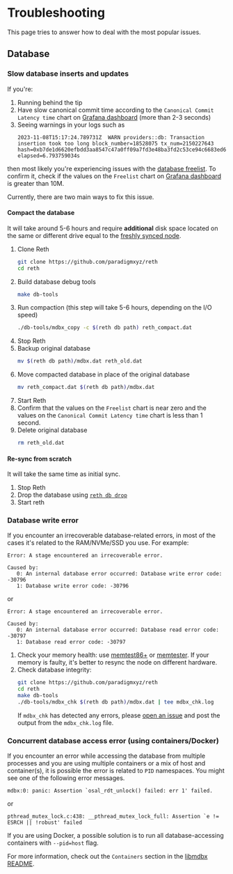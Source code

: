 # Troubleshooting

This page tries to answer how to deal with the most popular issues.

## Database

### Slow database inserts and updates

If you're:
1. Running behind the tip
2. Have slow canonical commit time according to the `Canonical Commit Latency time` chart on [Grafana dashboard](./observability.md#prometheus--grafana) (more than 2-3 seconds)
3. Seeing warnings in your logs such as 
   ```console
   2023-11-08T15:17:24.789731Z  WARN providers::db: Transaction insertion took too long block_number=18528075 tx_num=2150227643 hash=0xb7de1d6620efbdd3aa8547c47a0ff09a7fd3e48ba3fd2c53ce94c6683ed66e7c elapsed=6.793759034s
   ```

then most likely you're experiencing issues with the [database freelist](https://github.com/paradigmxyz/reth/issues/5228).
To confirm it, check if the values on the `Freelist` chart on [Grafana dashboard](./observability.md#prometheus--grafana)
is greater than 10M.

Currently, there are two main ways to fix this issue.


#### Compact the database
It will take around 5-6 hours and require **additional** disk space located on the same or different drive
equal to the [freshly synced node](../installation/installation.md#hardware-requirements).

1. Clone Reth
   ```bash
   git clone https://github.com/paradigmxyz/reth
   cd reth
   ```
2. Build database debug tools
   ```bash
   make db-tools
   ```
3. Run compaction (this step will take 5-6 hours, depending on the I/O speed)
   ```bash
   ./db-tools/mdbx_copy -c $(reth db path) reth_compact.dat
   ```
4. Stop Reth
5. Backup original database
   ```bash
   mv $(reth db path)/mdbx.dat reth_old.dat
   ```
6. Move compacted database in place of the original database
   ```bash
   mv reth_compact.dat $(reth db path)/mdbx.dat
   ```
7. Start Reth
8. Confirm that the values on the `Freelist` chart is near zero and the values on the `Canonical Commit Latency time` chart
is less than 1 second.
9. Delete original database
   ```bash
   rm reth_old.dat
   ```

#### Re-sync from scratch
It will take the same time as initial sync.

1. Stop Reth
2. Drop the database using [`reth db drop`](../cli/reth/db/drop.md)
3. Start reth

### Database write error

If you encounter an irrecoverable database-related errors, in most of the cases it's related to the RAM/NVMe/SSD you use. For example:
```console
Error: A stage encountered an irrecoverable error.

Caused by:
   0: An internal database error occurred: Database write error code: -30796
   1: Database write error code: -30796
```

or

```console
Error: A stage encountered an irrecoverable error.

Caused by:
   0: An internal database error occurred: Database read error code: -30797
   1: Database read error code: -30797
```

1. Check your memory health: use [memtest86+](https://www.memtest.org/) or [memtester](https://linux.die.net/man/8/memtester). If your memory is faulty, it's better to resync the node on different hardware.
2. Check database integrity:
    ```bash
    git clone https://github.com/paradigmxyz/reth
    cd reth
    make db-tools
    ./db-tools/mdbx_chk $(reth db path)/mdbx.dat | tee mdbx_chk.log
    ```
    If `mdbx_chk` has detected any errors, please [open an issue](https://github.com/paradigmxyz/reth/issues) and post the output from the `mdbx_chk.log` file.

### Concurrent database access error (using containers/Docker)

If you encounter an error while accessing the database from multiple processes and you are using multiple containers or a mix of host and container(s), it is possible the error is related to `PID` namespaces. You might see one of the following error messages.

```console
mdbx:0: panic: Assertion `osal_rdt_unlock() failed: err 1' failed.
```
or

```console
pthread_mutex_lock.c:438: __pthread_mutex_lock_full: Assertion `e != ESRCH || !robust' failed
```

If you are using Docker, a possible solution is to run all database-accessing containers with `--pid=host` flag.

For more information, check out the `Containers` section in the [libmdbx README](https://github.com/erthink/libmdbx#containers).
